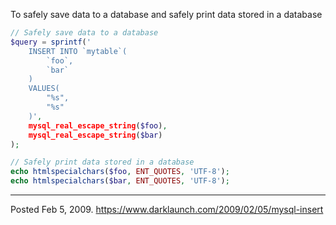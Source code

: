 To safely save data to a database and safely print data stored in a database

```php
// Safely save data to a database
$query = sprintf('
    INSERT INTO `mytable`(
        `foo`,
        `bar`
    )
    VALUES(
        "%s",
        "%s"
    )',
    mysql_real_escape_string($foo),
    mysql_real_escape_string($bar)
);
```

```php
// Safely print data stored in a database
echo htmlspecialchars($foo, ENT_QUOTES, 'UTF-8');
echo htmlspecialchars($bar, ENT_QUOTES, 'UTF-8');
```

---

Posted Feb 5, 2009.
https://www.darklaunch.com/2009/02/05/mysql-insert